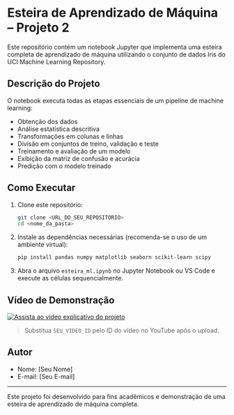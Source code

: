 # Esteira de Aprendizado de Máquina – Projeto 2

Este repositório contém um notebook Jupyter que implementa uma esteira completa de aprendizado de máquina utilizando o conjunto de dados Iris do UCI Machine Learning Repository.

## Descrição do Projeto
O notebook executa todas as etapas essenciais de um pipeline de machine learning:
- Obtenção dos dados
- Análise estatística descritiva
- Transformações em colunas e linhas
- Divisão em conjuntos de treino, validação e teste
- Treinamento e avaliação de um modelo
- Exibição da matriz de confusão e acurácia
- Predição com o modelo treinado

## Como Executar
1. Clone este repositório:
   ```sh
   git clone <URL_DO_SEU_REPOSITORIO>
   cd <nome_da_pasta>
   ```
2. Instale as dependências necessárias (recomenda-se o uso de um ambiente virtual):
   ```sh
   pip install pandas numpy matplotlib seaborn scikit-learn scipy
   ```
3. Abra o arquivo `esteira_ml.ipynb` no Jupyter Notebook ou VS Code e execute as células sequencialmente.

## Vídeo de Demonstração
[![Assista ao vídeo explicativo do projeto](https://img.youtube.com/vi/SEU_VIDEO_ID/0.jpg)](https://www.youtube.com/watch?v=SEU_VIDEO_ID)

> Substitua `SEU_VIDEO_ID` pelo ID do vídeo no YouTube após o upload.

## Autor
- Nome: [Seu Nome]
- E-mail: [Seu E-mail]

---

Este projeto foi desenvolvido para fins acadêmicos e demonstração de uma esteira de aprendizado de máquina completa.
